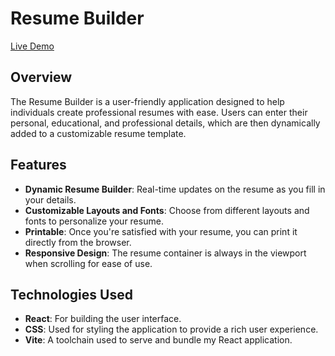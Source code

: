 # Resume Builder

[Live Demo](https://cv-builder-60o.pages.dev/)

## Overview
The Resume Builder is a user-friendly application designed to help individuals create professional resumes with ease. Users can enter their personal, educational, and professional details, which are then dynamically added to a customizable resume template.

## Features
- **Dynamic Resume Builder**: Real-time updates on the resume as you fill in your details.
- **Customizable Layouts and Fonts**: Choose from different layouts and fonts to personalize your resume.
- **Printable**: Once you're satisfied with your resume, you can print it directly from the browser.
- **Responsive Design**: The resume container is always in the viewport when scrolling for ease of use.

## Technologies Used
- **React**: For building the user interface.
- **CSS**: Used for styling the application to provide a rich user experience.
- **Vite**: A toolchain used to serve and bundle my React application.

